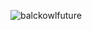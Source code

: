 ![balckowlfuture](https://user-images.githubusercontent.com/107190154/201550565-633c351e-bae3-40b6-be68-12b4e5a3e9eb.png)
